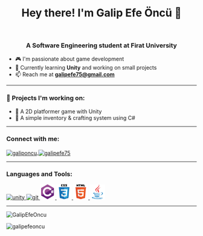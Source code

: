 <h1 align="center">Hey there! I'm Galip Efe Öncü 👋</h1> <br>
<h3 align="center">A Software Engineering student at Firat University</h3>

- 🎮 I'm passionate about game development  
- 🌱 Currently learning **Unity** and working on small projects  
- 📫 Reach me at **galipefe75@gmail.com**

---

<h3 align="left">🧩 Projects I'm working on:</h3>

- 🎯 A 2D platformer game with Unity  
- 🧪 A simple inventory & crafting system using C#

---

<h3 align="left">Connect with me:</h3>
<p align="left">
  <a href="https://linkedin.com/in/galiponcu" target="blank">
    <img align="center" src="https://raw.githubusercontent.com/rahuldkjain/github-profile-readme-generator/master/src/images/icons/Social/linked-in-alt.svg" alt="galiponcu" height="30" width="40" />
  </a>
  <a href="https://instagram.com/galipefe75" target="blank">
    <img align="center" src="https://raw.githubusercontent.com/rahuldkjain/github-profile-readme-generator/master/src/images/icons/Social/instagram.svg" alt="galipefe75" height="30" width="40" />
  </a>
</p>

---

<h3 align="left">Languages and Tools:</h3>
<p align="left">
  <a href="https://unity.com/" target="_blank">
    <img src="https://cdn.worldvectorlogo.com/logos/unity-69.svg" alt="unity" width="40" height="40"/>
  </a>
  <a href="https://git-scm.com/" target="_blank">
    <img src="https://www.vectorlogo.zone/logos/git-scm/git-scm-icon.svg" alt="git" width="40" height="40"/>
  </a>
  <a href="https://www.w3schools.com/cs/" target="_blank">
    <img src="https://raw.githubusercontent.com/devicons/devicon/master/icons/csharp/csharp-original.svg" alt="csharp" width="40" height="40"/>
  </a>
  <a href="https://www.w3schools.com/css/" target="_blank">
    <img src="https://raw.githubusercontent.com/devicons/devicon/master/icons/css3/css3-original-wordmark.svg" alt="css3" width="40" height="40"/>
  </a>
  <a href="https://www.w3.org/html/" target="_blank">
    <img src="https://raw.githubusercontent.com/devicons/devicon/master/icons/html5/html5-original-wordmark.svg" alt="html5" width="40" height="40"/>
  </a>
  <a href="https://www.java.com" target="_blank">
    <img src="https://raw.githubusercontent.com/devicons/devicon/master/icons/java/java-original.svg" alt="java" width="40" height="40"/>
  </a>
</p>

---

<p align="left">
  <img src="https://github-readme-stats.vercel.app/api/top-langs/?username=galipefeoncu&layout=compact&langs_count=10" alt="GalipEfeOncu" />
</p>

<p align="left">
  <img src="https://komarev.com/ghpvc/?username=galipefeoncu&label=Profile%20views&color=0e75b6&style=flat" alt="galipefeoncu" />
</p>
